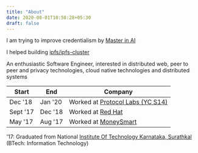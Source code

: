 ```yaml
---
title: "About"
date: 2020-08-01T10:58:28+05:30
draft: false
---
```


I am trying to improve credentialism by [Master in AI](https://www.masterinai.com)

I helped building [ipfs/ipfs-cluster](https://github.com/ipfs/ipfs-cluster)

An enthusiastic Software Engineer, interested in distributed web, peer to peer and privacy technologies, cloud native technologies and distributed systems

| Start | End | Company |
| --------------- | --------------- | ----------- |
| Dec '18 | Jan '20 | Worked at [Protocol Labs (YC S14)](https://protocol.ai/) |
| Sept '17 | Dec '18 | Worked at [Red Hat](https://www.redhat.com/en)           |
| May '17 | Aug '17 | Worked at [MoneySmart](https://www.moneysmart.co.in/) |

'17: Graduated from National [Institute Of Technology Karnataka, Surathkal](https://www.nitk.ac.in/) (BTech: Information Technology)